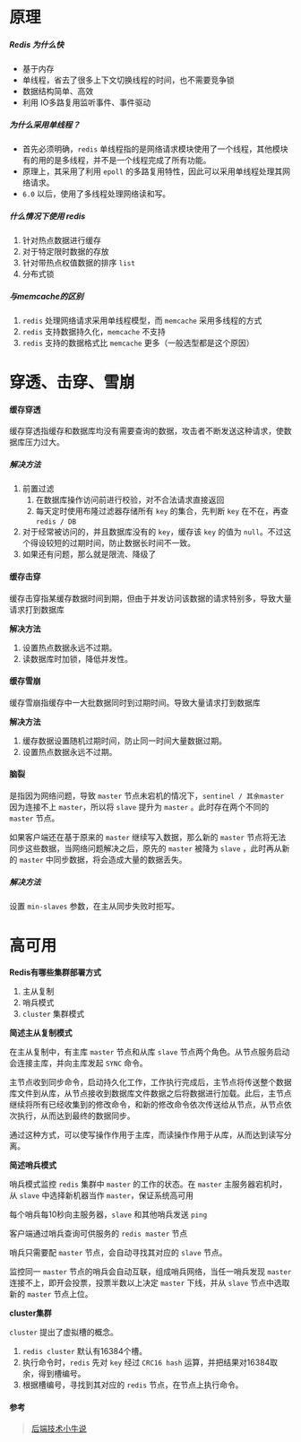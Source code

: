 # 原理

##### Redis 为什么快

  - 基于内存
  - 单线程，省去了很多上下文切换线程的时间，也不需要竞争锁
  - 数据结构简单、高效
  - 利用 IO多路复用监听事件、事件驱动



##### 为什么采用单线程？

- 首先必须明确，`redis` 单线程指的是网络请求模块使用了一个线程，其他模块有的用的是多线程，并不是一个线程完成了所有功能。
- 原理上，其采用了利用 `epoll` 的多路复用特性，因此可以采用单线程处理其网络请求。
- `6.0` 以后，使用了多线程处理网络读和写。



##### 什么情况下使用 redis

1. 针对热点数据进行缓存
2. 对于特定限时数据的存放
3. 针对带热点权值数据的排序 `list`
4. 分布式锁



##### 与memcache的区别

1. `redis` 处理网络请求采用单线程模型，而 `memcache` 采用多线程的方式
2. `redis` 支持数据持久化，`memcache` 不支持
3. `redis` 支持的数据格式比 `memcache` 更多（一般选型都是这个原因）





# 穿透、击穿、雪崩

#### 缓存穿透

缓存穿透指缓存和数据库均没有需要查询的数据，攻击者不断发送这种请求，使数据库压力过大。

##### 解决方法

1. 前置过滤
   1. 在数据库操作访问前进行校验，对不合法请求直接返回
   2. 每天定时使用布隆过滤器存储所有 `key` 的集合，先判断 `key` 在不在，再查 `redis / DB`
2. 对于经常被访问的，并且数据库没有的 `key`，缓存该 `key` 的值为 `null`。不过这个得设较短的过期时间，防止数据长时间不一致。
3. 如果还有问题，那么就是限流、降级了



#### 缓存击穿

缓存击穿指某缓存数据时间到期，但由于并发访问该数据的请求特别多，导致大量请求打到数据库

**解决方法**

1. 设置热点数据永远不过期。
2. 读数据库时加锁，降低并发性。



#### 缓存雪崩

缓存雪崩指缓存中一大批数据同时到过期时间。导致大量请求打到数据库

**解决方法**

1. 缓存数据设置随机过期时间，防止同一时间大量数据过期。
2. 设置热点数据永远不过期。



#### 脑裂

是指因为网络问题，导致 `master` 节点未宕机的情况下，`sentinel / 其余master` 因为连接不上 `master`，所以将 `slave` 提升为 `master` 。此时存在两个不同的 `master` 节点。

如果客户端还在基于原来的 `master` 继续写入数据，那么新的 `master` 节点将无法同步这些数据，当网络问题解决之后，原先的 `master` 被降为 `slave` ，此时再从新的 `master` 中同步数据，将会造成大量的数据丢失。

##### 解决方法

设置 `min-slaves` 参数，在主从同步失败时拒写。





# 高可用

**Redis有哪些集群部署方式**

1. 主从复制
2. 哨兵模式
3. `cluster` 集群模式



**简述主从复制模式**

在主从复制中，有主库 `master` 节点和从库 `slave` 节点两个角色。从节点服务启动会连接主库，并向主库发起 `SYNC` 命令。

主节点收到同步命令，启动持久化工作，工作执行完成后，主节点将传送整个数据库文件到从库，从节点接收到数据库文件数据之后将数据进行加载。此后，主节点继续将所有已经收集到的修改命令，和新的修改命令依次传送给从节点，从节点依次执行，从而达到最终的数据同步。

通过这种方式，可以使写操作作用于主库，而读操作作用于从库，从而达到读写分离。



**简述哨兵模式**

哨兵模式监控 `redis` 集群中 `master` 的工作的状态。在 `master` 主服务器宕机时，从 `slave` 中选择新机器当作 `master`，保证系统高可用

每个哨兵每10秒向主服务器，`slave` 和其他哨兵发送 `ping`

客户端通过哨兵查询可供服务的 `redis master` 节点

哨兵只需要配 `master` 节点，会自动寻找其对应的 `slave` 节点。

监控同一 `master` 节点的哨兵会自动互联，组成哨兵网络，当任一哨兵发现 `master` 连接不上，即开会投票，投票半数以上决定 `master` 下线，并从 `slave` 节点中选取新的 `master` 节点上位。



**cluster集群**

`cluster` 提出了虚拟槽的概念。

1. `redis cluster` 默认有16384个槽。
2. 执行命令时，`redis` 先对 `key` 经过 `CRC16 hash` 运算，并把结果对16384取余，得到槽编号。
3. 根据槽编号，寻找到其对应的 `redis` 节点，在节点上执行命令。








#### 参考

> [后端技术小牛说](https://mp.weixin.qq.com/s/paHphwGFE9AsJFWkayZkCg)